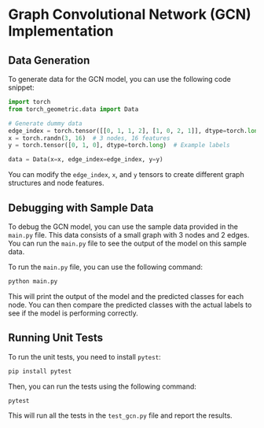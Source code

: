 # Graph Convolutional Network (GCN) Implementation

## Data Generation

To generate data for the GCN model, you can use the following code snippet:

```python
import torch
from torch_geometric.data import Data

# Generate dummy data
edge_index = torch.tensor([[0, 1, 1, 2], [1, 0, 2, 1]], dtype=torch.long)
x = torch.randn(3, 16)  # 3 nodes, 16 features
y = torch.tensor([0, 1, 0], dtype=torch.long)  # Example labels

data = Data(x=x, edge_index=edge_index, y=y)
```

You can modify the `edge_index`, `x`, and `y` tensors to create different graph structures and node features.

## Debugging with Sample Data

To debug the GCN model, you can use the sample data provided in the `main.py` file. This data consists of a small graph with 3 nodes and 2 edges. You can run the `main.py` file to see the output of the model on this sample data.

To run the `main.py` file, you can use the following command:

```bash
python main.py
```

This will print the output of the model and the predicted classes for each node. You can then compare the predicted classes with the actual labels to see if the model is performing correctly.

## Running Unit Tests

To run the unit tests, you need to install `pytest`:

```bash
pip install pytest
```

Then, you can run the tests using the following command:

```bash
pytest
```

This will run all the tests in the `test_gcn.py` file and report the results.
